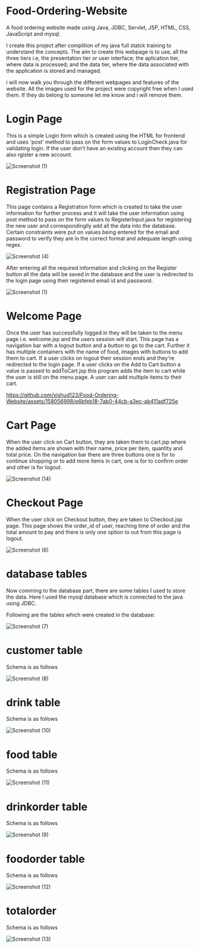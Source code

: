 # Food-Ordering-Website
A food ordering website made using Java, JDBC, Servlet, JSP, HTML, CSS, JavaScript and mysql.

I create this project after complition of my java full statck training to understand the concepts. The aim to create this webpage is to use, all the three tiers i.e, the presentation tier or user interface; the aplication tier, where data is processed; and the data tier, where the data associated with the application is stored and managed.

i will now walk you through the different webpages and features of the website. All the images used for the project were copyright free when I used them. If they do belong to someone let me know and i will remove them.

# Login Page
This is a simple Login form which is created using the HTML for frontend and uses 'post' method to pass on the form values to LoginCheck.java for validating login. If the user don't have an existing account then they can also rgister a new account. 

![Screenshot (1)](https://github.com/vishud123/Food-Ordering-Website/assets/158056998/5b30c8eb-6b67-47c0-964f-06069447d8dc)

# Registration Page
This page contains a Registration form which is created to take the user information for further process and it will take the user information using post method to pass on the form values to RegisterInput.java for registering the new user and correspondinglly add all the data into the database. Certain constraints were  put on values being entered for the email and password to verify they are in the correct format and adequate length using regex.

![Screenshot (4)](https://github.com/vishud123/Food-Ordering-Website/assets/158056998/4479dfd8-99ca-44e8-bd17-e2fdb7f62b82)

After entering all the required information and clicking on the Register button all the data will be saved in the database and the user is redirected to the login page using their registered email id and password.

![Screenshot (1)](https://github.com/vishud123/Food-Ordering-Website/assets/158056998/b2687404-4017-4acd-9c1a-a5c1197be680)

# Welcome Page
Once the user has successfully logged in they will be taken to the menu page i.e. welcome.jsp and the users session will start. This page has a navigation bar with a logout button and a button to go to the cart. Further it has multiple containers with the name of food, images with buttons to add them to cart. If a user clicks on logout their session ends and they're redirected to the login page. If a user clicks on the Add to Cart button a value is passed to addToCart.jsp this program adds the item to cart while the user is still on the menu page. A user can add multiple items to their cart.

https://github.com/vishud123/Food-Ordering-Website/assets/158056998/e6bfeb18-7ab0-44cb-a3ec-ab411adf725e

# Cart Page
When the user click on Cart button, they are taken them to cart.jsp where the added items are shown with their name, price per item, quantity and total price. On the navigation bar there are three buttons one is for to continue shopping or to add more items in cart, one is for to confirm order and other is for logout.

![Screenshot (14)](https://github.com/vishud123/Food-Ordering-Website/assets/158056998/5aafec79-6430-4010-9aa9-6e1df6220a27)

# Checkout Page
When the user click on Checkout button, they are taken to Checkout.jsp page. This page shows the order_id of user, reaching time of order and the total amount to pay and there is only one option to out from this page is logout.

![Screenshot (6)](https://github.com/vishud123/Food-Ordering-Website/assets/158056998/261a7b07-064f-4f92-97a5-3b3f46124acf)

# database tables
Now comming to the database part, there are some tables I used to store the data. Here I used the mysql database which is connected to the java using JDBC.

Following are the tables which were created in the database:

![Screenshot (7)](https://github.com/vishud123/Food-Ordering-Website/assets/158056998/232224c0-df80-4f64-910c-9927ae86cefa)

# customer table
Schema is as follows

![Screenshot (8)](https://github.com/vishud123/Food-Ordering-Website/assets/158056998/79e574f4-5871-410d-a486-5390e812e935)

# drink table
Schema is as follows

![Screenshot (10)](https://github.com/vishud123/Food-Ordering-Website/assets/158056998/99f183ec-c408-4a7d-9bcb-3744432301f7)

# food table
Schema is as follows

![Screenshot (11)](https://github.com/vishud123/Food-Ordering-Website/assets/158056998/ff42cdd8-fcc6-41ac-acf4-41fbe8e61fd5)

# drinkorder table
Schema is as follows

![Screenshot (9)](https://github.com/vishud123/Food-Ordering-Website/assets/158056998/f71f55c0-e1fd-4295-85f1-6298d4e869be)

# foodorder table
Schema is as follows

![Screenshot (12)](https://github.com/vishud123/Food-Ordering-Website/assets/158056998/4cb68894-c10b-43a7-95e5-9177327c96b8)

# totalorder
Schema is as follows

![Screenshot (13)](https://github.com/vishud123/Food-Ordering-Website/assets/158056998/a70a55fe-961f-4507-a2c4-050fd9d920ab)







